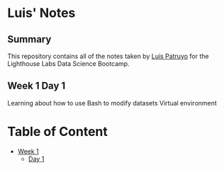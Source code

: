 # Luis' Notes


## Summary

This repository contains all of the notes taken by [Luis Patruyo](https://github.com/lgpatruyo/lighthouse-data-notes) for the Lighthouse Labs Data Science Bootcamp.

## Week 1 Day 1

Learning about how to use Bash to modify datasets
Virtual environment 

# Table of Content

* [Week 1](/Week_1)
    * [Day 1](/Week_1/Day_1)
     